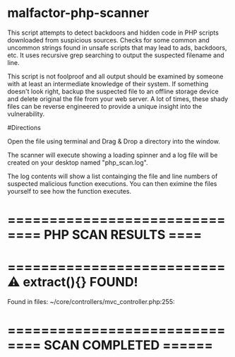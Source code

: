 # malfactor-php-scanner

This script attempts to detect backdoors and hidden code in PHP scripts downloaded from suspicious sources.
Checks for some common and uncommon strings found in unsafe scripts that may lead to ads, backdoors, etc.
It uses recursive grep searching to output the suspected filename and line.

This script is not foolproof and all output should be examined by someone with at least an intermediate
knowledge of their system. If something doesn't look right, backup the suspected file to an offline
storage device and delete original the file from your web server. A lot of times, these shady files can
be reverse engineered to provide a unique insight into the vulnerability.


#Directions

Open the file using terminal and Drag & Drop a directory into the window.

The scanner will execute showing a loading spinner and a log file will be created on your desktop named "php_scan.log".

The log contents will show a list containging the file and line numbers of suspected malicious function executions.  You can then eximine the files yourself to see how the function executes.




==========================
==== PHP SCAN RESULTS ====
==========================

==========================
⚠ extract(){} FOUND!
==========================
Found in files:
~/core/controllers/mvc_controller.php:255:

==========================
==== SCAN COMPLETED ======
==========================
